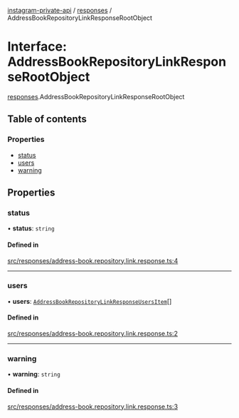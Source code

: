 [instagram-private-api](../../README.md) / [responses](../../modules/responses.md) / AddressBookRepositoryLinkResponseRootObject

# Interface: AddressBookRepositoryLinkResponseRootObject

[responses](../../modules/responses.md).AddressBookRepositoryLinkResponseRootObject

## Table of contents

### Properties

- [status](AddressBookRepositoryLinkResponseRootObject.md#status)
- [users](AddressBookRepositoryLinkResponseRootObject.md#users)
- [warning](AddressBookRepositoryLinkResponseRootObject.md#warning)

## Properties

### status

• **status**: `string`

#### Defined in

[src/responses/address-book.repository.link.response.ts:4](https://github.com/Nerixyz/instagram-private-api/blob/b3351b9/src/responses/address-book.repository.link.response.ts#L4)

___

### users

• **users**: [`AddressBookRepositoryLinkResponseUsersItem`](AddressBookRepositoryLinkResponseUsersItem.md)[]

#### Defined in

[src/responses/address-book.repository.link.response.ts:2](https://github.com/Nerixyz/instagram-private-api/blob/b3351b9/src/responses/address-book.repository.link.response.ts#L2)

___

### warning

• **warning**: `string`

#### Defined in

[src/responses/address-book.repository.link.response.ts:3](https://github.com/Nerixyz/instagram-private-api/blob/b3351b9/src/responses/address-book.repository.link.response.ts#L3)
